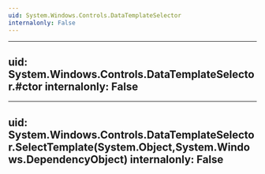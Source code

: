 ```yaml
---
uid: System.Windows.Controls.DataTemplateSelector
internalonly: False
---
```


---
uid: System.Windows.Controls.DataTemplateSelector.#ctor
internalonly: False
---

---
uid: System.Windows.Controls.DataTemplateSelector.SelectTemplate(System.Object,System.Windows.DependencyObject)
internalonly: False
---
